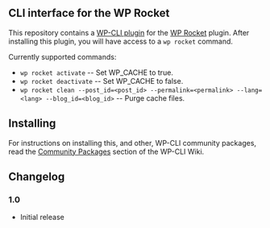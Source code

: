 ## CLI interface for the WP Rocket

This repository contains a [WP-CLI plugin](https://github.com/wp-cli/wp-cli)  for the [WP Rocket](http://wp-rocket.me) plugin. After installing this plugin, you will have access to a `wp rocket` command.

Currently supported commands:

* `wp rocket activate` -- Set WP_CACHE to true.
* `wp rocket deactivate` -- Set WP_CACHE to false.
* `wp rocket clean --post_id=<post_id> --permalink=<permalink> --lang=<lang> --blog_id=<blog_id>` -- Purge cache files.
    
## Installing

For instructions on installing this, and other, WP-CLI community packages, read the [Community Packages](https://github.com/wp-cli/wp-cli/wiki/Community-Packages) section of the WP-CLI Wiki. 

## Changelog

### 1.0

* Initial release
